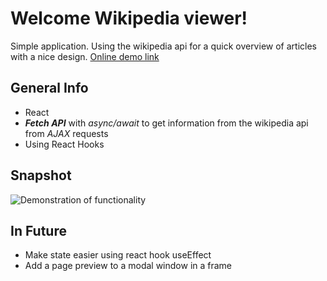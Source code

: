 # Welcome Wikipedia viewer!

Simple application. Using the wikipedia api for a quick overview of articles with a nice design. <a href="https://wikipedia-viewer-react.web.app/">Online demo link</a>

## General Info
 - React
 - ***Fetch API*** with *async/await* to get information from the wikipedia api from *AJAX* requests
 - Using React Hooks
 
## Snapshot
![Demonstration of functionality](https://i.ibb.co/qY0TR5b/Peek-2021-08-02-13-21.gif)


## In Future
 - Make state easier using react hook useEffect
 - Add a page preview to a modal window in a frame
